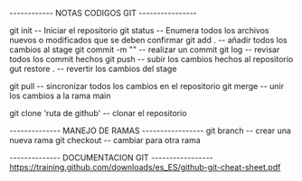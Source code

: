 ------------ NOTAS CODIGOS GIT ----------------

git init -- Iniciar el repositorio
git status -- Enumera todos los archivos nuevos o modificados que se deben confirmar
git add . -- añadir todos los cambios al stage
git commit -m "" -- realizar un commit
git log -- revisar todos los commit hechos
git push -- subir los cambios hechos al repositorio
gut restore . -- revertir los cambios del stage

git pull -- sincronizar todos los cambios en el repositorio
git merge -- unir los cambios a la rama main

git clone 'ruta de github' -- clonar el repositorio

-------------- MANEJO DE RAMAS -----------------
git branch -- crear una nueva rama
git checkout -- cambiar para otra rama

-------------- DOCUMENTACION GIT -----------------
https://training.github.com/downloads/es_ES/github-git-cheat-sheet.pdf
